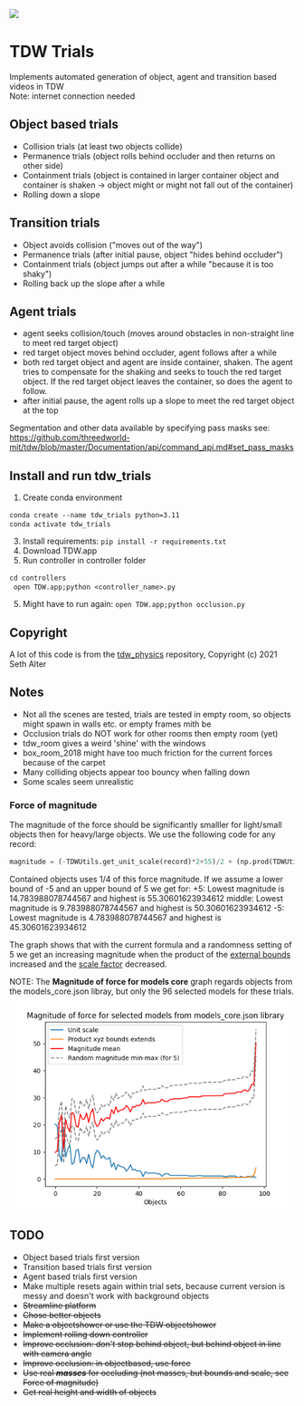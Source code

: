 
![](https://img.shields.io/badge/build-dev-blue)
# TDW Trials
Implements automated generation of object, agent and transition based videos in TDW  
Note: internet connection needed

## Object based trials
- Collision trials (at least two objects collide)
- Permanence trials (object rolls behind occluder and then returns on other side)
- Containment trials (object is contained in larger container object and container is shaken -> object might or might not fall out of the container)
- Rolling down a slope

## Transition trials
- Object avoids collision ("moves out of the way")
- Permanence trials (after initial pause, object "hides behind occluder")
- Containment trials (object jumps out after a while "because it is too shaky")
- Rolling back up the slope after a while

## Agent trials
- agent seeks collision/touch (moves around obstacles in non-straight line to meet red target object)
- red target object moves behind occluder, agent follows after a while
- both red target object and agent are inside container, shaken. The agent tries to compensate for the shaking and seeks to touch the red target object. If the red target object leaves the container, so does the agent to follow.
- after initial pause, the agent rolls up a slope to meet the red target object at the top

Segmentation and other data available by specifying pass masks see: https://github.com/threedworld-mit/tdw/blob/master/Documentation/api/command_api.md#set_pass_masks

## Install and run tdw_trials
1. Create conda environment
```
conda create --name tdw_trials python=3.11
conda activate tdw_trials
```
3. Install requirements:
```pip install -r requirements.txt```
4. Download TDW.app
5. Run controller in controller folder
```
cd controllers
 open TDW.app;python <controller_name>.py
```
5. Might have to run again:
 ```open TDW.app;python occlusion.py```
## Copyright
A lot of this code is from the [tdw_physics](https://github.com/alters-mit/tdw_physics) repository, Copyright (c) 2021 Seth Alter

## Notes
- Not all the scenes are tested, trials are tested in empty room, so objects might spawn in walls etc. or empty frames mith be
 - Occlusion trials do NOT work for other rooms then empty room (yet)
  - tdw_room gives a weird 'shine' with the windows
  - box_room_2018 might have too much friction for the current forces because of the carpet
- Many colliding objects appear too bouncy when falling down
- Some scales seem unrealistic

### Force of magnitude
The magnitude of the force should be significantly smalller for light/small objects then for heavy/large objects. 
We use the following code for any record:
```python
magnitude = (-TDWUtils.get_unit_scale(record)*2+55)/2 + (np.prod(TDWUtils.get_bounds_extents(record.bounds))*10+15)/2 - 5 + random.uniform(-randomness, randomness)
```
Contained objects uses 1/4 of this force magnitude.
If we assume a lower bound of -5 and an upper bound of 5 we get for:
+5: Lowest magnitude is 14.783988078744567 and highest is 55.30601623934612
middle: Lowest magnitude is 9.783988078744567 and highest is 50.30601623934612
-5: Lowest magnitude is 4.783988078744567 and highest is 45.30601623934612

The graph shows that with the current formula and a randomness setting of 5 we get an increasing magnitude when the product of the [external bounds](https://github.com/threedworld-mit/tdw/blob/master/Documentation/python/tdw_utils.md#get_bounds_extents) increased and the [scale factor](https://github.com/threedworld-mit/tdw/blob/master/Documentation/python/tdw_utils.md#get_unit_scale) decreased. 

NOTE: The __Magnitude of force for models core__ graph regards objects from the models_core.json libray, but only the 96 selected models for these trials.  
![magnitude.png](magnitude.png)

## TODO
- Object based trials first version
- Transition based trials first version
- Agent based trials first version
- Make multiple resets again within trial sets, because current version is messy and doesn't work with background objects
- ~~Streamline platform~~
- ~~Chose better objects~~
- ~~Make a objectshower or use the TDW objectshower~~
- ~~Implement rolling down controller~~
- ~~Improve occlusion: don't stop behind object, but behind object in line with camera angle~~
- ~~Improve occlusion: in objectbased, use force~~
- ~~Use real ___masses___ for occluding (not masses, but bounds and scale, see Force of magnitude)~~
- ~~Get real height and width of objects~~
